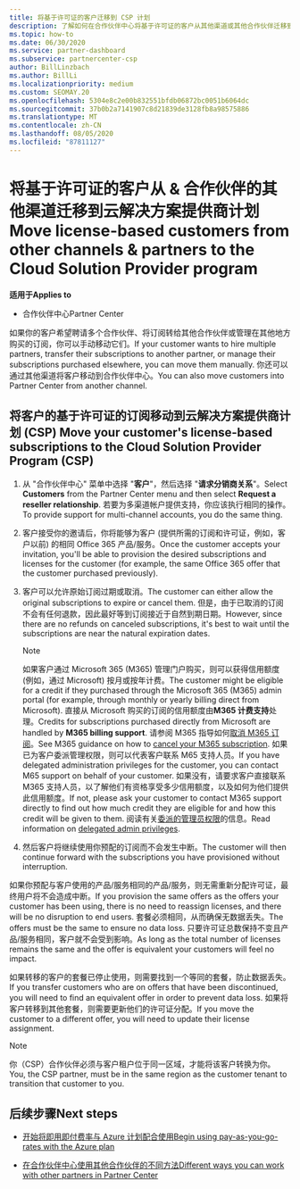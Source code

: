 ```yaml
---
title: 将基于许可证的客户迁移到 CSP 计划
description: 了解如何在合作伙伴中心将基于许可证的客户从其他渠道或其他合作伙伴迁移到云解决方案提供商 (CSP) 计划。
ms.topic: how-to
ms.date: 06/30/2020
ms.service: partner-dashboard
ms.subservice: partnercenter-csp
author: BillLinzbach
ms.author: BillLi
ms.localizationpriority: medium
ms.custom: SEOMAY.20
ms.openlocfilehash: 5304e8c2e00b832551bfdb06872bc0051b6064dc
ms.sourcegitcommit: 37b0b2a7141907c8d21839de3128fb8a98575886
ms.translationtype: MT
ms.contentlocale: zh-CN
ms.lasthandoff: 08/05/2020
ms.locfileid: "87811127"
---
```

# <a name="move-license-based-customers-from-other-channels--partners-to-the-cloud-solution-provider-program"></a><span data-ttu-id="1f438-103">将基于许可证的客户从 & 合作伙伴的其他渠道迁移到云解决方案提供商计划</span><span class="sxs-lookup"><span data-stu-id="1f438-103">Move license-based customers from other channels & partners to the Cloud Solution Provider program</span></span>

<span data-ttu-id="1f438-104">**适用于**</span><span class="sxs-lookup"><span data-stu-id="1f438-104">**Applies to**</span></span>

- <span data-ttu-id="1f438-105">合作伙伴中心</span><span class="sxs-lookup"><span data-stu-id="1f438-105">Partner Center</span></span>

<span data-ttu-id="1f438-106">如果你的客户希望聘请多个合作伙伴、将订阅转给其他合作伙伴或管理在其他地方购买的订阅，你可以手动移动它们。</span><span class="sxs-lookup"><span data-stu-id="1f438-106">If your customer wants to hire multiple partners, transfer their subscriptions to another partner, or manage their subscriptions purchased elsewhere, you can move them manually.</span></span> <span data-ttu-id="1f438-107">你还可以通过其他渠道将客户移动到合作伙伴中心。</span><span class="sxs-lookup"><span data-stu-id="1f438-107">You can also move customers into Partner Center from another channel.</span></span>

## <a name="move-your-customers-license-based-subscriptions-to-the-cloud-solution-provider-program-csp"></a><span data-ttu-id="1f438-108">将客户的基于许可证的订阅移动到云解决方案提供商计划 (CSP) </span><span class="sxs-lookup"><span data-stu-id="1f438-108">Move your customer's license-based subscriptions to the Cloud Solution Provider Program (CSP)</span></span>

1. <span data-ttu-id="1f438-109">从 "合作伙伴中心" 菜单中选择 "**客户**"，然后选择 "**请求分销商关系**"。</span><span class="sxs-lookup"><span data-stu-id="1f438-109">Select **Customers** from the Partner Center menu and then select **Request a reseller relationship**.</span></span> <span data-ttu-id="1f438-110">若要为多渠道帐户提供支持，你应该执行相同的操作。</span><span class="sxs-lookup"><span data-stu-id="1f438-110">To provide support for multi-channel accounts, you do the same thing.</span></span>

2. <span data-ttu-id="1f438-111">客户接受你的邀请后，你将能够为客户 (提供所需的订阅和许可证，例如，客户以前) 的相同 Office 365 产品/服务。</span><span class="sxs-lookup"><span data-stu-id="1f438-111">Once the customer accepts your invitation, you'll be able to provision the desired subscriptions and licenses for the customer (for example, the same Office 365 offer that the customer purchased previously).</span></span>

3. <span data-ttu-id="1f438-112">客户可以允许原始订阅过期或取消。</span><span class="sxs-lookup"><span data-stu-id="1f438-112">The customer can either allow the original subscriptions to expire or cancel them.</span></span> <span data-ttu-id="1f438-113">但是，由于已取消的订阅不会有任何退款，因此最好等到订阅接近于自然到期日期。</span><span class="sxs-lookup"><span data-stu-id="1f438-113">However, since there are no refunds on canceled subscriptions, it's best to wait until the  subscriptions are near the natural expiration dates.</span></span>


   >[!NOTE]
   ><span data-ttu-id="1f438-114">如果客户通过 Microsoft 365 (M365) 管理门户购买，则可以获得信用额度 (例如，通过 Microsoft) 按月或按年计费。</span><span class="sxs-lookup"><span data-stu-id="1f438-114">The customer might be eligible for a credit if they purchased through the Microsoft 365 (M365) admin portal (for example, through monthly or yearly billing direct from Microsoft).</span></span> <span data-ttu-id="1f438-115">直接从 Microsoft 购买的订阅的信用额度由**M365 计费支持**处理。</span><span class="sxs-lookup"><span data-stu-id="1f438-115">Credits for subscriptions purchased directly from Microsoft are handled by **M365 billing support**.</span></span> <span data-ttu-id="1f438-116">请参阅 M365 指导如何[取消 M365 订阅](https://docs.microsoft.com/microsoft-365/commerce/subscriptions/cancel-your-subscription)。</span><span class="sxs-lookup"><span data-stu-id="1f438-116">See M365 guidance on how to [cancel your M365 subscription](https://docs.microsoft.com/microsoft-365/commerce/subscriptions/cancel-your-subscription).</span></span> <span data-ttu-id="1f438-117">如果已为客户委派管理权限，则可以代表客户联系 M65 支持人员。</span><span class="sxs-lookup"><span data-stu-id="1f438-117">If you have delegated administration privileges for the customer, you can contact M65 support on behalf of your customer.</span></span> <span data-ttu-id="1f438-118">如果没有，请要求客户直接联系 M365 支持人员，以了解他们有资格享受多少信用额度，以及如何为他们提供此信用额度。</span><span class="sxs-lookup"><span data-stu-id="1f438-118">If not, please ask your customer to contact M365 support directly to find out how much credit they are eligible for and how this credit will be given to them.</span></span> <span data-ttu-id="1f438-119">阅读有关[委派的管理员权限](customers-revoke-admin-privileges.md)的信息。</span><span class="sxs-lookup"><span data-stu-id="1f438-119">Read information on [delegated admin privileges](customers-revoke-admin-privileges.md).</span></span>


4. <span data-ttu-id="1f438-120">然后客户将继续使用你预配的订阅而不会发生中断。</span><span class="sxs-lookup"><span data-stu-id="1f438-120">The customer will then continue forward with the subscriptions you have provisioned without interruption.</span></span>

<span data-ttu-id="1f438-121">如果你预配与客户使用的产品/服务相同的产品/服务，则无需重新分配许可证，最终用户将不会造成中断。</span><span class="sxs-lookup"><span data-stu-id="1f438-121">If you provision the same offers as the offers your customer has been using, there is no need to reassign licenses, and there will be no disruption to end users.</span></span> <span data-ttu-id="1f438-122">套餐必须相同，从而确保无数据丢失。</span><span class="sxs-lookup"><span data-stu-id="1f438-122">The offers must be the same to ensure no data loss.</span></span> <span data-ttu-id="1f438-123">只要许可证总数保持不变且产品/服务相同，客户就不会受到影响。</span><span class="sxs-lookup"><span data-stu-id="1f438-123">As long as the total number of licenses remains the same and the offer is equivalent your customers will feel no impact.</span></span>

<span data-ttu-id="1f438-124">如果转移的客户的套餐已停止使用，则需要找到一个等同的套餐，防止数据丢失。</span><span class="sxs-lookup"><span data-stu-id="1f438-124">If you transfer customers who are on offers that have been discontinued, you will need to find an equivalent offer in order to prevent data loss.</span></span> <span data-ttu-id="1f438-125">如果将客户转移到其他套餐，则需要更新他们的许可证分配。</span><span class="sxs-lookup"><span data-stu-id="1f438-125">If you move the customer to a different offer, you will need to update their license assignment.</span></span>

>[!NOTE]
> <span data-ttu-id="1f438-126">你（CSP）合作伙伴必须与客户租户位于同一区域，才能将该客户转换为你。</span><span class="sxs-lookup"><span data-stu-id="1f438-126">You, the CSP partner, must be in the same region as the customer tenant to transition that customer to you.</span></span>

## <a name="next-steps"></a><span data-ttu-id="1f438-127">后续步骤</span><span class="sxs-lookup"><span data-stu-id="1f438-127">Next steps</span></span>

- [<span data-ttu-id="1f438-128">开始将即用即付费率与 Azure 计划配合使用</span><span class="sxs-lookup"><span data-stu-id="1f438-128">Begin using pay-as-you-go-rates with the Azure plan</span></span>](azure-plan-get-started.md)
 

- [<span data-ttu-id="1f438-129">在合作伙伴中心使用其他合作伙伴的不同方法</span><span class="sxs-lookup"><span data-stu-id="1f438-129">Different ways you can work with other partners in Partner Center</span></span>](work-with-other-partners.md)
